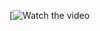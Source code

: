 [![Watch the video](https://drive.google.com/file/d/1VugLrw8I5FyfFqFI1IgaJ6LPKF3Zj1_p/view?usp=sharing)
